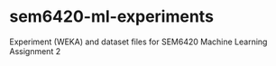 # sem6420-ml-experiments
Experiment (WEKA) and dataset files for SEM6420 Machine Learning Assignment 2 
